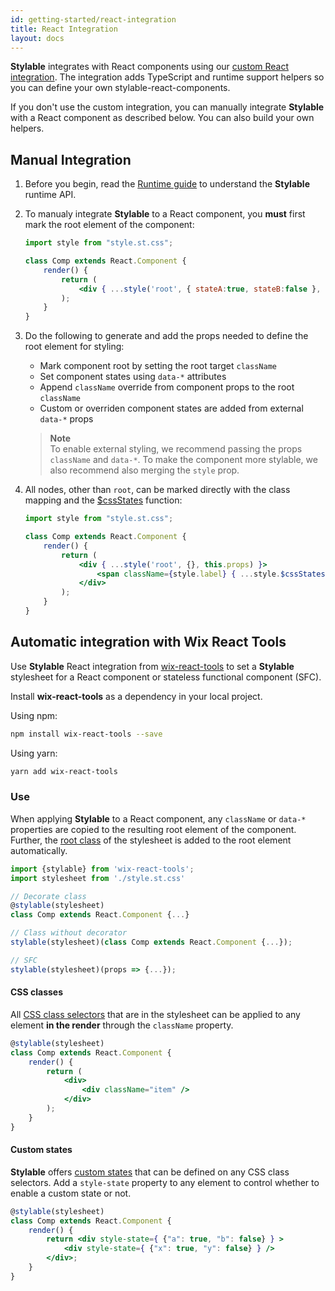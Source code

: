 ```yaml
---
id: getting-started/react-integration
title: React Integration
layout: docs
---
```


**Stylable** integrates with React components using our [custom React integration](#automatic-integration-with-wix-react-tools). The integration adds TypeScript and runtime support helpers so you can define your own stylable-react-components.  

If you don't use the custom integration, you can manually integrate **Stylable** with a React component as described below. You can also build your own helpers.

## Manual Integration 

1. Before you begin, read the [Runtime guide](../guides/runtime.md) to understand the **Stylable** runtime API.

2. To manualy integrate **Stylable** to a React component, you **must** first mark the root element of the component:

    ```jsx
    import style from "style.st.css";

    class Comp extends React.Component {
        render() {
            return (
                <div { ...style('root', { stateA:true, stateB:false }, this.props) }></div>
            );
        }
    }
    ```

3. Do the following to generate and add the props needed to define the root element for styling:
    * Mark component root by setting the root target `className`
    * Set component states using `data-*` attributes 
    * Append `className` override from component props to the root `className`
    * Custom or overriden component states are added from external `data-*` props

    > **Note**  
    > To enable external styling, we recommend passing the props `className` and `data-*`. To make the component more stylable, we also recommend also merging the `style` prop.

4. All nodes, other than `root`, can be marked directly with the class mapping and the [$cssStates](../guides/runtime#custom-state-mapping) function:

    ```jsx
    import style from "style.st.css";

    class Comp extends React.Component {
        render() {
            return (
                <div { ...style('root', {}, this.props) }>
                    <span className={style.label} { ...style.$cssStates({ stateA:true }) }></span>
                </div>
            );
        }
    }
    ```
 
## Automatic integration with Wix React Tools

Use **Stylable** React integration from [wix-react-tools](https://github.com/wix/wix-react-tools) to set a **Stylable** stylesheet for a React component or stateless functional component (SFC).


Install **wix-react-tools** as a dependency in your local project.

Using npm:
```bash
npm install wix-react-tools --save
```

Using yarn:
```bash
yarn add wix-react-tools
```

### Use

When applying **Stylable** to a React component, any `className` or `data-*` properties are copied to the resulting root element of the component. Further, the [root class](../references/root.md) of the stylesheet is added to the root element automatically.

```jsx 
import {stylable} from 'wix-react-tools';
import stylesheet from './style.st.css'

// Decorate class
@stylable(stylesheet)
class Comp extends React.Component {...}

// Class without decorator
stylable(stylesheet)(class Comp extends React.Component {...});

// SFC
stylable(stylesheet)(props => {...});
```

#### CSS classes

All [CSS class selectors](../references/class-selectors.md) that are in the stylesheet can be applied to any element **in the render** through the `className` property.

```jsx 
@stylable(stylesheet)
class Comp extends React.Component {
    render() {
        return (
            <div>
                <div className="item" />
            </div>
        );
    }
}
```

#### Custom states

**Stylable** offers [custom states](../references/pseudo-classes.md) that can be defined on any CSS class selectors. Add a `style-state` property to any element to control whether to enable a custom state or not.  

```jsx 
@stylable(stylesheet)
class Comp extends React.Component {
    render() {
        return <div style-state={ {"a": true, "b": false} } >
            <div style-state={ {"x": true, "y": false} } />
        </div>;
    }
}
```
